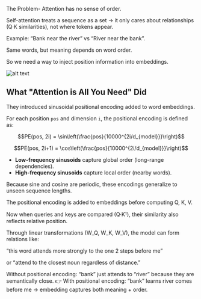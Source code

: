 The Problem- Attention has no sense of order.

Self-attention treats a sequence as a set → it only cares about relationships (Q·K similarities), not where tokens appear.

Example: “Bank near the river” vs “River near the bank”.

Same words, but meaning depends on word order.

So we need a way to inject position information into embeddings.

![alt text](../images/image-3.png)

## What "Attention is All You Need" Did

They introduced sinusoidal positional encoding added to word embeddings.

For each position `pos` and dimension `i`, the positional encoding is defined as:

```math
PE(pos, 2i) = \sin\left(\frac{pos}{10000^{2i/d_{model}}}\right)
```

```math
PE(pos, 2i+1) = \cos\left(\frac{pos}{10000^{2i/d_{model}}}\right)
```

- **Low-frequency sinusoids** capture global order (long-range dependencies).
- **High-frequency sinusoids** capture local order (nearby words).

Because sine and cosine are periodic, these encodings generalize to unseen sequence lengths.

The positional encoding is added to embeddings before computing Q, K, V.

Now when queries and keys are compared (Q·Kᵀ), their similarity also reflects relative position.

Through linear transformations (W_Q, W_K, W_V), the model can form relations like:

“this word attends more strongly to the one 2 steps before me”

or “attend to the closest noun regardless of distance.”

Without positional encoding: “bank” just attends to “river” because they are semantically close.
👉 With positional encoding: “bank” learns river comes before me → embedding captures both meaning + order.
